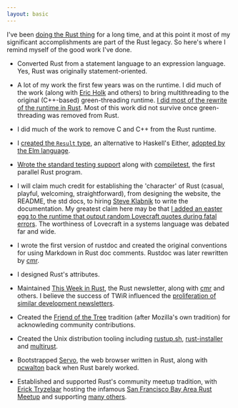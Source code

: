 ```yaml
---
layout: basic
---
```


I've been [doing the Rust thing](http://www.rust-lang.org) for a long
time, and at this point it most of my significant accomplishments are
part of the Rust legacy. So here's where I remind myself of the good
work I've done.

* Converted Rust from a statement language to an expression
  language. Yes, Rust was originally statement-oriented.

* A lot of my work the first few years was on the runtime. I did much
  of the work (along with [Eric Holk](http://github.com/eholk) and
  others) to bring multithreading to the original (C++-based)
  green-threading runtime. [I did most of the rewrite of the runtime
  in
  Rust](https://mail.mozilla.org/pipermail/rust-dev/2013-August/005158.html). Most
  of this work did not survive once green-threading was removed from
  Rust.

* I did much of the work to remove C and C++ from the Rust runtime.

* I [created the `Result`
  type](https://github.com/rust-lang/rust/commit/c1092fb6d88efe51e42df3aae2a321cc669e12a0),
  an alternative to Haskell's Either, [adopted by the Elm
  language](https://github.com/rust-lang/rust/commit/c1092fb6d88efe51e42df3aae2a321cc669e12a0).

* [Wrote the standard testing
  support](https://github.com/rust-lang/rust/commit/09982784c6ad1c78f9480c3c2c0c3a2b2bf7f969)
  along with
  [compiletest](https://github.com/rust-lang/rust/commit/2573fe7026eb696841acbba8f3d1c09e2224acf0),
  the first parallel Rust program.

* I will claim much credit for establishing the 'character' of Rust
  (casual, playful, welcoming, straightforward), from designing the
  website, the README, the std docs, to hiring [Steve
  Klabnik](http://www.steveklabnik.com/) to write the
  documentation. My greatest claim here may be that [I added an easter
  egg to the runtime that output random Lovecraft quotes during fatal
  errors](https://github.com/rust-lang/rust/issues/13871). The
  worthiness of Lovecraft in a systems language was debated far and
  wide.

* I wrote the first version of rustdoc and created the original
  conventions for using Markdown in Rust doc comments. Rustdoc was
  later rewritten by [cmr](http://github.com/cmr/).

* I designed Rust's attributes.

* Maintained [This Week in Rust](http://this-week-in-rust.org), the
  Rust newsletter, along with [cmr](http://github.com/cmr/) and
  others. I believe the success of TWiR influenced the [proliferation
  of similar development
  newsletters](http://lwn.net/Articles/650527/).

* Created the [Friend of the
  Tree](https://github.com/rust-lang/rust-wiki-backup/blob/master/Doc-friends-of-the-tree.md)
  tradition (after Mozilla's own tradition) for acknowleding community
  contributions.

* Created the Unix distribution tooling including
  [rustup.sh](http://github.com/rust-lang/rustup),
  [rust-installer](http://github.com/rust-lang/rust-installer) and
  [multirust](http://github.com/brson/multirust).

* Bootstrapped
  [Servo](https://github.com/servo/servo/graphs/contributors), the web
  browser written in Rust, along with
  [pcwalton](http://github.com/pcwalton) back when Rust barely worked.

* Established and supported Rust's community meetup tradition, with
  [Erick Tryzelaar](http://githtub.com/erickt) hosting the infamous
  [San Francisco Bay Area Rust
  Meetup](http://www.meetup.com/Rust-Bay-Area/) and supporting [many
  others](https://users.rust-lang.org/t/a-list-of-rust-1-0-launch-meetups/1171/16).